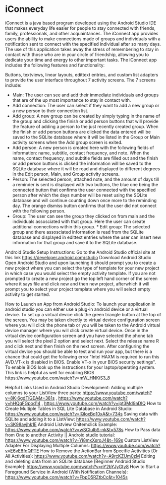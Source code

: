 # iConnect

iConnect is a java based program developed using the Android Studio IDE that makes everyday life easier for people to stay connected with friends, family, professionals, and other acquaintances. The iConnect app provides users the ability to make connections made of groups and individuals with a notification sent to connect with the specified individual after so many days. The use of this application takes away the stress of remembering to stay in contact with those who are in your circle of friendship, allowing you to dedicate your time and energy to other important tasks. The iConnect app includes the following features and functionality:

Buttons, textviews, linear layouts, edittext entries, and custom list adapters to provide the user interface throughout 7 activity screens. The 7 screens include:

* Main: The user can see and add their immediate individuals and groups that are of the up most importance to stay in contact with. 
* Add connection: The user can select if they want to add a new group or a new person to their connection list.
* Add group: A new group can be created by simply typing in the name of the group and clicking the finish or add person buttons that will provide the feature of adding a person to the just recently created group. When the finish or add person buttons are clicked the data entered will be saved to the SQLite database where it will be listed in the Group or Main activity screens when the Add group screen is exited.
* Add person: A new person is created here with the following fields of information: name, subtitle, contact frequency, and note. When the name, contact frequency, and subtitle fields are filled out and the finish or add person buttons is clicked the information will be saved to the SQLite database where it will be read and displayed to different degrees in the Edit person, Main, and Group activity screens.
* Person: The selected person, attached note, and the amount of days till a reminder is sent is displayed with two buttons, the blue one being the connected button that confirms the user connected with the specified person after which the days number will be reset using the SQLite database and will continue counting down once more to the reminding day. The orange dismiss button confirms that the user did not connect with the following person.
* Group: The user can see the group they clicked on from main and the individuals assosciated with that group. Here the user can create additional connections within this group. * Edit group: The selected group and there assosciated information is read from the SQLite database and displayed in edittext entries where the user can insert new information for that group and save it to the SQLite database.

Android Studio Setup Instructions: Go to the Android Studio official site at this link https://developer.android.com/studio Download Android Studio Open Android Studio and upon launching it should prompt you to create a new project where you can select the type of template for your new project in which case you would select the empty activity template. If you are not prompted to create a new project go the top left hand corner of the screen where it says file and click new and then new project, afterwhich it will prompt you to select your project template where you will select empty activity to get started.

How to Launch an App from Android Studio: To launch your application in android studio you can either use a plug-in android device or a virtual device. To set up a virtual device click the green triangle button at the top of the screen. You may be taken directly to virtual device configuration screen where you will click the phone tab or you will be taken to the Android virtual device manager where you will click create virtual device. Once in the virtual device configuration screen and you have selected the phone tab you will select the pixel 2 option and select next. Select the release name R and click next and then finish on the next screen. After configuring the virtual device you should be able to test and run your app, but there is a chance that could get the following error "Intel HAXM is required to run this AVD.VT-x is disabled in BIOS. Enable VT-x in your BIOS security settings". To enable BIOS look up the instructions for your laptop/operating system. This link is helpful as well for enabling BIOS https://www.youtube.com/watch?v=mW_HNKiS3_8

Helpful Links Used in Android Studio Development: 
Adding multiple columns to your ListView three parts: https://www.youtube.com/watch?v=8K-6gdTlGEA&t=381s , https://www.youtube.com/watch?v=hHQqFGpod14 , https://www.youtube.com/watch?v=jpt3Md9aDIQ 
How to Create Multiple Tables in SQL Lite Database in Android Studio: https://www.youtube.com/watch?v=lQIoxBq10xA&t=734s 
Saving data with SQLite and adding it to a ListView: https://www.youtube.com/watch?v=SK98ayjhk1E 
Android Listview Onitemclick Example: https://www.youtube.com/watch?v=wSCIuIbS-nk&t=578s 
How to Pass data from One to another Activity || Android studio tutorial: https://www.youtube.com/watch?v=Yi8mxXsroJ4&t=169s 
Custom ListView Adapter For Displaying Multiple Columns: https://www.youtube.com/watch?v=E6vE8fqQPTE 
How to Remove the ActionBar from Specific Activities (Or All Activities): https://www.youtube.com/watch?v=A9rcKZUm0zM 
Editing and deleting data from an SQLite database [Beginner Android Studio Example]: https://www.youtube.com/watch?v=nY2bYJyGty8
How to Start a Foreground Service in Android (With Notification Channels): https://www.youtube.com/watch?v=FbpD5RZtbCc&t=1045s
